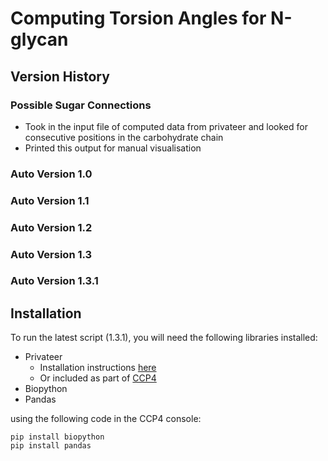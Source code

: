 # Computing Torsion Angles for N-glycan

## Version History

### Possible Sugar Connections
* Took in the input file of computed data from privateer and looked for consecutive positions in the carbohydrate chain
* Printed this output for manual visualisation

### Auto Version 1.0

### Auto Version 1.1

### Auto Version 1.2

### Auto Version 1.3

### Auto Version 1.3.1


## Installation

To run the latest script (1.3.1), you will need the following libraries installed:
* Privateer
  * Installation instructions [here](https://github.com/glycojones/privateer)
  * Or included as part of [CCP4](https://www.ccp4.ac.uk/)
* Biopython
* Pandas

using the following code in the CCP4 console:
```
pip install biopython
pip install pandas
```
